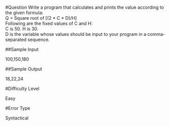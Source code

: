 #Question
Write a program that calculates and prints the value according to the given formula: <br>
Q = Square root of [(2 * C * D)/H] <br>
Following are the fixed values of C and H:<br>
C is 50. H is 30.<br>
D is the variable whose values should be input to your program in a comma-separated sequence. <br>

##Sample Input

100,150,180<br>

##Sample Output

18,22,24<br>

#Difficulty Level

Easy<br>

#Error Type

Syntactical<br>